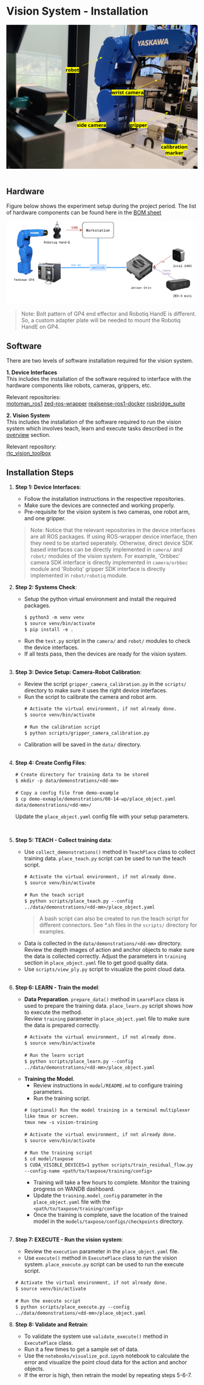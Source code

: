 # Vision System - Installation

![vision-setup](../files/vision/vision-setup.png)

```{contents}
```

## Hardware 

Figure below shows the experiment setup during the project period. The list of hardware components can be found here in the [BOM sheet](https://docs.google.com/spreadsheets/d/1p2As_AB7A4FWpQJU8ZtA_rXWKELAA8dq/edit?usp=sharing&ouid=112281614924032477147&rtpof=true&sd=true)

![vision-system](../files/vision/vision-system.png)

> Note: Bolt pattern of GP4 end effector and Robotiq HandE is different. So, a custom adapter plate will be needed to mount the Robotiq HandE on GP4.

## Software

There are two levels of software installation required for the vision system.

**1. Device Interfaces**\
This includes the installation of the software required to interface with the hardware components like robots, cameras, grippers, etc.

Relevant repositories:\
<a href="https://github.com/cmu-mfi/motoman_ros1" class="inline-button"><i class="fab fa-github"></i>motoman_ros1</a>
<a href="https://github.com/stereolabs/zed-ros-wrapper" class="inline-button"><i class="fab fa-github"></i>zed-ros-wrapper</a>
<a href="https://github.com/cmu-mfi/realsense-ros1-docker" class="inline-button"><i class="fab fa-github"></i>realsense-ros1-docker</a>
<a href="https://github.com/cmu-mfi/rosbridge_suite" class="inline-button"><i class="fab fa-github"></i>rosbridge_suite</a>

**2. Vision System**\
This includes the installation of the software required to run the vision system which involves teach, learn and execute tasks described in the [overview](Vision.md) section.

Relevant repository:\
<a href="https://github.com/cmu-mfi/rtc_vision_toolbox" class="inline-button"><i class="fab fa-github"></i>rtc_vision_toolbox</a>


## Installation Steps

1. **Step 1: Device Interfaces**:
    - Follow the installation instructions in the respective repositories.
    - Make sure the devices are connected and working properly.
    - Pre-requisite for the vision system is two cameras, one robot arm, and one gripper.

    > Note: Notice that the relevant repositories in the device interfaces are all ROS packages. If using ROS-wrapper device interface, then they need to be started seperately. Otherwise, direct device SDK based interfaces can be directly implemented in `camera/` and `robot/` modules of the vision system. For example, 'Orbbec' camera SDK interface is directly implemented in `camera/orbbec` module and 'Robotiq' gripper SDK interface is directly implemented in `robot/robotiq` module.

2. **Step 2: Systems Check**:
    - Setup the python virtual environment and install the required packages.
        ```shell
        $ python3 -m venv venv
        $ source venv/bin/activate
        $ pip install -e .
        ```
    - Run the `test.py` script in the `camera/` and `robot/` modules to check the device interfaces.
    - If all tests pass, then the devices are ready for the vision system.
<br><br>

3. **Step 3: Device Setup: Camera-Robot Calibration**:
    - Review the script `gripper_camera_calibration.py` in the `scripts/` directory to make sure it uses the right device interfaces.
    - Run the script to calibrate the camera and robot arm.
        ```shell
        # Activate the virtual environment, if not already done.
        $ source venv/bin/activate

        # Run the calibration script
        $ python scripts/gripper_camera_calibration.py
        ```
    - Calibration will be saved in the `data/` directory.
<br><br>

4. **Step 4: Create Config Files**:
    ```shell
    # Create directory for training data to be stored
    $ mkdir -p data/demonstrations/<dd-mm>

    # Copy a config file from demo-example
    $ cp demo-exmaple/demonstrations/08-14-wp/place_object.yaml data/demonstrations/<dd-mm>/
    ```
    Update the `place_object.yaml` config file with your setup parameters.   
<br>

5. **Step 5: TEACH - Collect training data**:
    - Use `collect_demonstrations()` method in `TeachPlace` class to collect training data. `place_teach.py` script can be used to run the teach script.
        ```shell
        # Activate the virtual environment, if not already done.
        $ source venv/bin/activate

        # Run the teach script
        $ python scripts/place_teach.py --config ../data/demonstrations/<dd-mm>/place_object.yaml
        ```
        > A bash script can also be created to run the teach script for different connectors. See *.sh files in the `scripts/` directory for examples.
    - Data is collected in the `data/demonstrations/<dd-mm>` directory. Review the depth images of action and anchor objects to make sure the data is collected correctly. Adjust the parameters in `training` section in `place_object.yaml` file to get good quality data.
    - Use `scripts/view_ply.py` script to visualize the point cloud data.
<br><br>

6. **Step 6: LEARN - Train the model**:
    - **Data Preparation**. `prepare_data()` method in `LearnPlace` class is used to prepare the training data. `place_learn.py` script shows how to execute the method. <br>
        Review `training` parameter in `place_object.yaml` file to make sure the data is prepared correctly.
        ```shell
        # Activate the virtual environment, if not already done.
        $ source venv/bin/activate

        # Run the learn script
        $ python scripts/place_learn.py --config ../data/demonstrations/<dd-mm>/place_object.yaml
        ```
    - **Training the Model**. 
        - Review instructions in `model/README.md` to configure training parameters.
        - Run the training script.
        ```shell
        # (optional) Run the model training in a terminal multiplexer like tmux or screen.
        tmux new -s vision-training
        
        # Activate the virtual environment, if not already done.
        $ source venv/bin/activate

        # Run the training script
        $ cd model/taxpose
        $ CUDA_VISIBLE_DEVICES=1 python scripts/train_residual_flow.py --config-name <path/to/taxpose/training/config>
        ``` 
        - Training will take a few hours to complete. Monitor the training progress on WANDB dashboard.
        - Update the `training.model_config` parameter in the `place_object.yaml` file with the `<path/to/taxpose/training/config>`
        - Once the training is complete, save the location of the trained model in the `models/taxpose/configs/checkpoints` directory.
<br><br>

7. **Step 7: EXECUTE - Run the vision system**:
    - Review the `execution` parameter in the `place_object.yaml` file.
    - Use `execute()` method in `ExecutePlace` class to run the vision system. `place_execute.py` script can be used to run the execute script.
    ```shell
    # Activate the virtual environment, if not already done.
    $ source venv/bin/activate

    # Run the execute script
    $ python scripts/place_execute.py --config ../data/demonstrations/<dd-mm>/place_object.yaml
    ```

8. **Step 8: Validate and Retrain**:
    - To validate the system use `validate_execute()` method in `ExecutePlace` class.
    - Run it a few times to get a sample set of data.
    - Use the `notebooks/visualize_pcd.ipynb` notebook to calculate the error and visualize the point cloud data for the action and anchor objects.
    - If the error is high, then retrain the model by repeating steps 5-6-7.    
